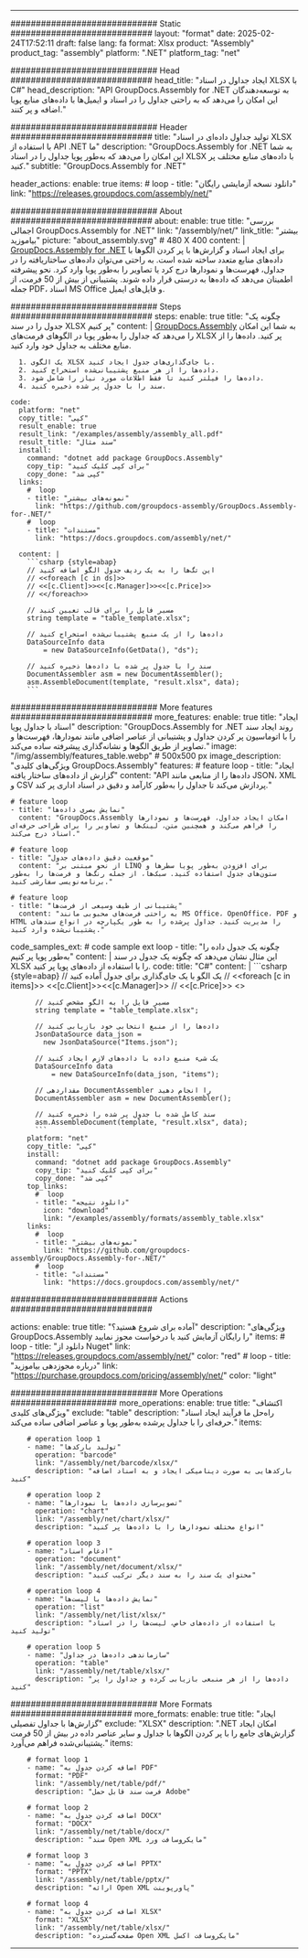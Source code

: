 



---
############################# Static ############################
layout: "format"
date:  2025-02-24T17:52:11
draft: false
lang: fa
format: Xlsx
product: "Assembly"
product_tag: "assembly"
platform: ".NET"
platform_tag: "net"

############################# Head ############################
head_title: "ایجاد جداول در اسناد XLSX با C#"
head_description: "API GroupDocs.Assembly for .NET به توسعه‌دهندگان این امکان را می‌دهد که به راحتی جداول را در اسناد و ایمیل‌ها با داده‌های منابع پویا اضافه و پر کنند."

############################# Header ############################
title: "تولید جداول داده‌ای در اسناد XLSX با استفاده از API .NET ما" 
description: "GroupDocs.Assembly for .NET به شما این امکان را می‌دهد که به‌طور پویا جداول را در اسناد XLSX با داده‌های منابع مختلف پر کنید."
subtitle: "GroupDocs.Assembly for .NET" 

header_actions:
  enable: true
  items:
    #  loop
    - title: "دانلود نسخه آزمایشی رایگان"
      link: "https://releases.groupdocs.com/assembly/net/"
      
############################# About ############################
about:
    enable: true
    title: "بررسی اجمالی GroupDocs.Assembly for .NET"
    link: "/assembly/net/"
    link_title: "بیشتر بیاموزید"
    picture: "about_assembly.svg" # 480 X 400
    content: |
       [GroupDocs.Assembly for .NET](/assembly/net/) برای ایجاد اسناد و گزارش‌ها با پر کردن الگوها با داده‌های منابع متعدد ساخته شده است. به راحتی می‌توان داده‌های ساختاریافته را در جداول، فهرست‌ها و نمودارها درج کرد یا تصاویر را به‌طور پویا وارد کرد. نحو پیشرفته اطمینان می‌دهد که داده‌ها به درستی قرار داده شوند. پشتیبانی از بیش از 50 فرمت، از جمله PDF، اسناد MS Office و فایل‌های ایمیل.

############################# Steps ############################
steps:
    enable: true
    title: "چگونه یک جدول را در سند XLSX پر کنیم"
    content: |
      [GroupDocs.Assembly](/assembly/net/) به شما این امکان را می‌دهد که جداول را به‌طور پویا در الگوهای فرمت‌های XLSX پر کنید. داده‌ها را از منابع مختلف به جداول خود وارد کنید.
      
      1. یک الگوی XLSX با جای‌گذاری‌های جدول ایجاد کنید.
      2. داده‌ها را از هر منبع پشتیبانی‌شده استخراج کنید.
      3. داده‌ها را فیلتر کنید تا فقط اطلاعات مورد نیاز را شامل شود.
      4. سند را با جدول پر شده ذخیره کنید.
   
    code:
      platform: "net"
      copy_title: "کپی"
      result_enable: true
      result_link: "/examples/assembly/assembly_all.pdf"
      result_title: "سند مثال"
      install:
        command: "dotnet add package GroupDocs.Assembly"
        copy_tip: "برای کپی کلیک کنید"
        copy_done: "کپی شد"
      links:
        #  loop
        - title: "نمونه‌های بیشتر"
          link: "https://github.com/groupdocs-assembly/GroupDocs.Assembly-for-.NET/"
        #  loop
        - title: "مستندات"
          link: "https://docs.groupdocs.com/assembly/net/"
          
      content: |
        ```csharp {style=abap}
        // این تگ‌ها را به یک ردیف جدول الگو اضافه کنید
        // <<foreach [c in ds]>>
        // <<[c.Client]>><<[c.Manager]>><<[c.Price]>>
        // <</foreach>>

        // مسیر فایل را برای قالب تعیین کنید
        string template = "table_template.xlsx";

        // داده‌ها را از یک منبع پشتیبانی‌شده استخراج کنید
        DataSourceInfo data 
            = new DataSourceInfo(GetData(), "ds");

        // سند را با جدول پر شده با داده‌ها ذخیره کنید
        DocumentAssembler asm = new DocumentAssembler();
        asm.AssembleDocument(template, "result.xlsx", data);
        ```            

############################# More features ############################
more_features:
  enable: true
  title: "ایجاد اسناد با جداول پویا"
  description: "GroupDocs.Assembly for .NET روند ایجاد سند را با اتوماسیون پر کردن جداول و پشتیبانی از عناصر اضافی مانند نمودارها، فهرست‌ها و تصاویر از طریق الگوها و نشانه‌گذاری پیشرفته ساده می‌کند."
  image: "/img/assembly/features_table.webp" # 500x500 px
  image_description: "ویژگی‌های کلیدی GroupDocs.Assembly"
  features:
    # feature loop
    - title: "ایجاد گزارش از داده‌های ساختار یافته"
      content: "API داده‌ها را از منابعی مانند JSON، XML و CSV پردازش می‌کند تا جداول را به‌طور کارآمد و دقیق در اسناد اداری پر کند."

    # feature loop
    - title: "نمایش بصری داده‌ها"
      content: "GroupDocs.Assembly امکان ایجاد جداول، فهرست‌ها و نمودارها را فراهم می‌کند و همچنین متن، لینک‌ها و تصاویر را برای طراحی حرفه‌ای اسناد درج می‌کند."

    # feature loop
    - title: "موقعیت دقیق داده‌های جدول"
      content: "از نحو مبتنی بر LINQ برای افزودن به‌طور پویا سطرها و ستون‌های جدول استفاده کنید. سبک‌ها، از جمله رنگ‌ها و فرمت‌ها را به‌طور برنامه‌نویسی سفارشی کنید."

    # feature loop
    - title: "پشتیبانی از طیف وسیعی از فرمت‌ها"
      content: "به راحتی فرمت‌های محبوبی مانند MS Office، OpenOffice، PDF و HTML را مدیریت کنید. جداول پرشده را به طور یکپارچه در انواع سندهای پشتیبانی‌شده وارد کنید."
      
  code_samples_ext:
    # code sample ext loop
    - title: "چگونه یک جدول داده را به‌طور پویا پر کنیم"
      content: |
        این مثال نشان می‌دهد که چگونه یک جدول در سند XLSX را با استفاده از داده‌های پویا پر کنید.
      code:
        title: "C#"
        content: |
          ```csharp {style=abap}
          // یک الگو با یک جای‌گذاری برای جدول آماده کنید
          // <<foreach [c in items]>> <<[c.Client]>><<[c.Manager]>>
          // <<[c.Price]>> <</foreach>>

          // مسیر فایل را به الگو مشخص کنید
          string template = "table_template.xlsx";

          // داده‌ها را از منبع انتخابی خود بازیابی کنید
          JsonDataSource data_json = 
            new JsonDataSource("Items.json");

          // یک شیء منبع داده با داده‌های لازم ایجاد کنید
          DataSourceInfo data 
              = new DataSourceInfo(data_json, "items");

          // مقداردهی DocumentAssembler را انجام دهید
          DocumentAssembler asm = new DocumentAssembler();

          // سند کامل شده با جدول پر شده را ذخیره کنید
          asm.AssembleDocument(template, "result.xlsx", data);
          ```
        platform: "net"
        copy_title: "کپی"
        install:
          command: "dotnet add package GroupDocs.Assembly"
          copy_tip: "برای کپی کلیک کنید"
          copy_done: "کپی شد"
        top_links:
          #  loop
          - title: "دانلود نتیجه"
            icon: "download"
            link: "/examples/assembly/formats/assembly_table.xlsx"
        links:
          #  loop
          - title: "نمونه‌های بیشتر"
            link: "https://github.com/groupdocs-assembly/GroupDocs.Assembly-for-.NET/"
          #  loop
          - title: "مستندات"
            link: "https://docs.groupdocs.com/assembly/net/"
            

            


############################# Actions ############################

actions:
  enable: true
  title: "آماده برای شروع هستید؟"
  description: "ویژگی‌های GroupDocs.Assembly را رایگان آزمایش کنید یا درخواست مجوز نمایید"
  items:
    #  loop
    - title: "دانلود از Nuget"
      link: "https://releases.groupdocs.com/assembly/net/"
      color: "red"
        #  loop
    - title: "درباره مجوزدهی بیاموزید"
      link: "https://purchase.groupdocs.com/pricing/assembly/net/"
      color: "light"


############################# More Operations #####################
more_operations:
    enable: true
    title: "اکتشاف ویژگی‌های کلیدی"
    exclude: "table"
    description: "راه‌حل ما فرآیند ایجاد اسناد حرفه‌ای را با جداول پرشده به‌طور پویا و عناصر اضافی ساده می‌کند."
    items: 
          
        # operation loop 1
        - name: "تولید بارکدها"
          operation: "barcode"
          link: "/assembly/net/barcode/xlsx/"
          description: "بارکدهایی به صورت دینامیکی ایجاد و به اسناد اضافه کنید"

        # operation loop 2
        - name: "تصویرسازی داده‌ها با نمودارها"
          operation: "chart"
          link: "/assembly/net/chart/xlsx/"
          description: "انواع مختلف نمودارها را با داده‌ها پر کنید"

        # operation loop 3
        - name: "ادغام اسناد"
          operation: "document"
          link: "/assembly/net/document/xlsx/"
          description: "محتوای یک سند را به سند دیگر ترکیب کنید"

        # operation loop 4
        - name: "نمایش داده‌ها با لیست‌ها"
          operation: "list"
          link: "/assembly/net/list/xlsx/"
          description: "با استفاده از داده‌های خاص، لیست‌ها را در اسناد تولید کنید"

        # operation loop 5
        - name: "سازماندهی داده‌ها در جداول"
          operation: "table"
          link: "/assembly/net/table/xlsx/"
          description: "داده‌ها را از هر منبعی بازیابی کرده و جداول را پر کنید"
         
          
############################# More Formats ########################
more_formats:
    enable: true
    title: "ایجاد گزارش‌ها با جداول تفصیلی"
    exclude: "XLSX"
    description: ".NET امکان ایجاد گزارش‌های جامع را با پر کردن الگوها با جداول و سایر عناصر داده در بیش از 50 فرمت پشتیبانی‌شده فراهم می‌آورد."
    items: 
          
        # format loop 1
        - name: "اضافه کردن جدول به PDF"
          format: "PDF"
          link: "/assembly/net/table/pdf/"
          description: "فرمت سند قابل حمل Adobe"
          
        # format loop 2
        - name: "اضافه کردن جدول به DOCX"
          format: "DOCX"
          link: "/assembly/net/table/docx/"
          description: "سند Open XML مایکروسافت ورد"
          
        # format loop 3
        - name: "اضافه کردن جدول به PPTX"
          format: "PPTX"
          link: "/assembly/net/table/pptx/"
          description: "ارائه Open XML پاورپوینت"
          
        # format loop 4
        - name: "اضافه کردن جدول به XLSX"
          format: "XLSX"
          link: "/assembly/net/table/xlsx/"
          description: "صفحه‌گسترده Open XML مایکروسافت اکسل"


          

---